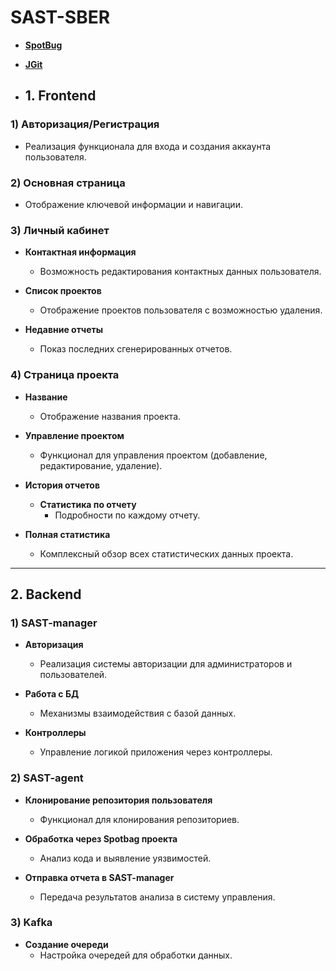 # SAST-SBER

- [**SpotBug**](https://spotbugs.github.io/)
- [**JGit**](https://www.baeldung.com/jgit)

- ## 1. Frontend

### 1) Авторизация/Регистрация
- Реализация функционала для входа и создания аккаунта пользователя.

### 2) Основная страница
- Отображение ключевой информации и навигации.

### 3) Личный кабинет
- **Контактная информация**
  - Возможность редактирования контактных данных пользователя.
  
- **Список проектов**
  - Отображение проектов пользователя с возможностью удаления.

- **Недавние отчеты**
  - Показ последних сгенерированных отчетов.

### 4) Страница проекта
- **Название**
  - Отображение названия проекта.
  
- **Управление проектом**
  - Функционал для управления проектом (добавление, редактирование, удаление).

- **История отчетов**
  - **Статистика по отчету**
    - Подробности по каждому отчету.
  
- **Полная статистика**
  - Комплексный обзор всех статистических данных проекта.

---

## 2. Backend

### 1) SAST-manager
- **Авторизация**
  - Реализация системы авторизации для администраторов и пользователей.
  
- **Работа с БД**
  - Механизмы взаимодействия с базой данных.

- **Контроллеры**
  - Управление логикой приложения через контроллеры.

### 2) SAST-agent
- **Клонирование репозитория пользователя**
  - Функционал для клонирования репозиториев.

- **Обработка через Spotbag проекта**
  - Анализ кода и выявление уязвимостей.

- **Отправка отчета в SAST-manager**
  - Передача результатов анализа в систему управления.

### 3) Kafka
- **Создание очереди**
  - Настройка очередей для обработки данных.
